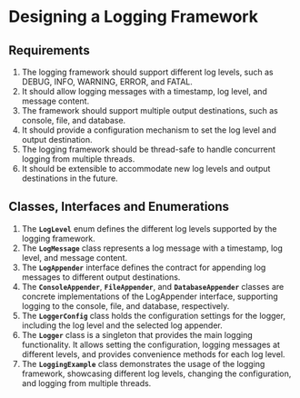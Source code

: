 # Designing a Logging Framework

## Requirements
1. The logging framework should support different log levels, such as DEBUG, INFO, WARNING, ERROR, and FATAL.
2. It should allow logging messages with a timestamp, log level, and message content.
3. The framework should support multiple output destinations, such as console, file, and database.
4. It should provide a configuration mechanism to set the log level and output destination.
5. The logging framework should be thread-safe to handle concurrent logging from multiple threads.
6. It should be extensible to accommodate new log levels and output destinations in the future.

## Classes, Interfaces and Enumerations
1. The **`LogLevel`** enum defines the different log levels supported by the logging framework.
2. The **`LogMessage`** class represents a log message with a timestamp, log level, and message content.
3. The **`LogAppender`** interface defines the contract for appending log messages to different output destinations.
4. The **`ConsoleAppender`**, **`FileAppender`**, and **`DatabaseAppender`** classes are concrete implementations of the LogAppender interface, supporting logging to the console, file, and database, respectively.
5. The **`LoggerConfig`** class holds the configuration settings for the logger, including the log level and the selected log appender.
6. The **`Logger`** class is a singleton that provides the main logging functionality. It allows setting the configuration, logging messages at different levels, and provides convenience methods for each log level.
7. The **`LoggingExample`** class demonstrates the usage of the logging framework, showcasing different log levels, changing the configuration, and logging from multiple threads.